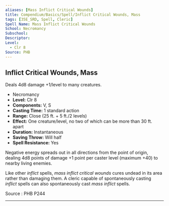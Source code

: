 ```yaml
---
aliases: [Mass Inflict Critical Wounds]
title: Compendium/Basics/Spell/Inflict Critical Wounds, Mass
tags: [35E_SRD, Spell, Cleric]
Spell Name: Mass Inflict Critical Wounds
School: Necromancy
Subschool: 
Descriptor: 
Level:
  - Clr 8
Source: PHB
---
```



## Inflict Critical Wounds, Mass

Deals 4d8 damage +1/level to many creatures.

*   Necromancy
*   **Level:** Clr 8
*   **Components:** V, S
*   **Casting Time:** 1 standard action
*   **Range:** Close (25 ft. + 5 ft./2 levels)
*   **Effect:** One creature/level, no two of which can be more than 30 ft. apart
*   **Duration:** Instantaneous
*   **Saving Throw:** Will half
*   **Spell Resistance:** Yes

<p>Negative energy spreads out in all directions from the point of origin, dealing 4d8 points of damage +1 point per caster level (maximum +40) to nearby living enemies.</p><p>Like other <i>inflict</i> spells, <i>mass inflict critical wounds</i> cures undead in its area rather than damaging them. A cleric capable of spontaneously casting <i>inflict</i> spells can also spontaneously cast <i>mass inflict</i> spells.</p>

Source : PHB P244

---

